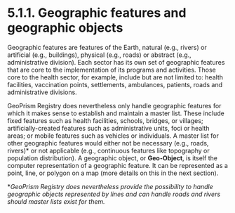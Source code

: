# 5.1.1. Geographic features and geographic objects

Geographic features are features of the Earth, natural (e.g., rivers) or artificial (e.g., buildings), physical (e.g., roads) or abstract (e.g., administrative division). Each sector has its own set of geographic features that are core to the implementation of its programs and activities. Those core to the health sector, for example, include but are not limited to: health facilities, vaccination points, settlements, ambulances, patients, roads and administrative divisions.

GeoPrism Registry does nevertheless only handle geographic features for which it makes sense to establish and maintain a master list. These include fixed features such as health facilities, schools, bridges, or villages; artificially-created features such as administrative units, foci or health areas; or mobile features such as vehicles or individuals. A master list for other geographic features would either not be necessary (e.g., roads, rivers)\* or not applicable (e.g., continuous features like topography or population distribution). A geographic object, or **Geo-Object**, is itself the computer representation of a geographic feature. It can be represented as a point, line, or polygon on a map (more details on this in the next section).

\*_GeoPrism Registry does nevertheless provide the possibility to handle geographic objects represented by lines and can handle roads and rivers should master lists exist for them._
